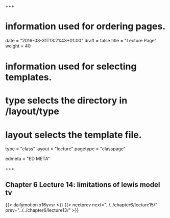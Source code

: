 +++
# information used for ordering pages.
date = "2016-03-31T13:21:43+01:00"
draft = false
title = "Lecture Page"
weight = 40

# information used for selecting templates.
# type selects the directory in /layout/type
# layout selects the template file.

type   = "class"
layout = "lecture"
pagetype = "classpage"





edmeta = "ED META"

+++
## Chapter 6 Lecture 14: limitations of lewis model tv
{{< dailymotion x16yvsr >}}
{{< nextprev next="../../chapter6/lecture15/"     prev="../../chapter6/lecture13/"  >}}

